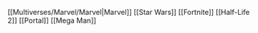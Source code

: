 [[Multiverses/Marvel/Marvel|Marvel]]
[[Star Wars]]
[[Fortnite]]
[[Half-Life 2]]
[[Portal]]
[[Mega Man]]
